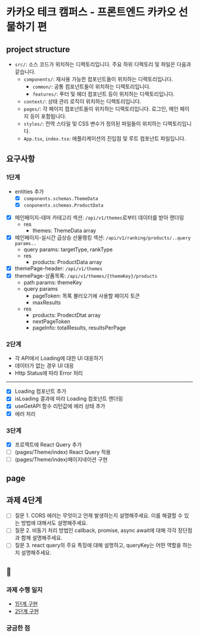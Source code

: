 # 카카오 테크 캠퍼스 - 프론트엔드 카카오 선물하기 편

## project structure

- `src/`: 소스 코드가 위치하는 디렉토리입니다. 주요 하위 디렉토리 및 파일은 다음과 같습니다.
  - `components/`: 재사용 가능한 컴포넌트들이 위치하는 디렉토리입니다.
    - `common/`: 공통 컴포넌트들이 위치하는 디렉토리입니다.
    - `features/`: 푸터 및 헤더 컴포넌트 등이 위치하는 디렉토리입니다.
  - `context/`: 상태 관리 로직이 위치하는 디렉토리입니다.
  - `pages/`: 각 페이지 컴포넌트들이 위치하는 디렉토리입니다. 로그인, 메인 페이지 등이 포함됩니다.
  - `styles/`: 전역 스타일 및 CSS 변수가 정의된 파일들이 위치하는 디렉토리입니다.
  - `App.tsx`, `index.tsx`: 애플리케이션의 진입점 및 루트 컴포넌트 파일입니다.

## 요구사항

### 1단계

- entities 추가
  - [x] `components.schemas.ThemeData`
  - [x] `conponents.schemas.ProductData`
- [x] 메인페이지-테마 카테고리 섹션: `/api/v1/themes`로부터 데이터를 받아 랜더링
  - res
    - themes: ThemeData array
- [x] 메인페이지-실시간 급상승 선물랭킹 섹션: `/api/v1/ranking/products/..query params..`
  - query params: targetType, rankType
  - res
    - products: ProductData array
- [x] themePage-header: `/api/v1/themes`
- [x] themePage-상품목록: `/api/v1/themes/{themeKey}/products`
  - path params: themeKey
  - query params
    - pageToken: 목록 불러오기에 사용할 페이지 토큰
    - maxResults
  - res
    - products: ProdectDtat array
    - nextPageToken
    - pageInfo: totalResults, resultsPerPage

### 2단계

- 각 API에서 Loading에 대한 UI 대응하기
- 데이터가 없는 경우 UI 대응
- Http Status에 따라 Error 처리

---

- [x] Loading 컴포넌트 추가
- [x] isLoading 결과에 따라 Loading 컴포넌트 랜더링
- [x] useGetAPI 함수 리턴값에 에러 상태 추가
- [x] 에러 처리

### 3단계

- [x]  프로젝트에 React Query 추가
- [ ]  (pages/Theme/index) React Query 적용
- [ ]  (pages/Theme/index)페이지네이션 구현

## page

## 과제 4단계

- [ ]  질문 1. CORS 에러는 무엇이고 언제 발생하는지 설명해주세요. 이를 해결할 수 있는 방법에 대해서도 설명해주세요.
- [ ]  질문 2. 비동기 처리 방법인 callback, promise, async await에 대해 각각 장단점과 함께 설명해주세요.
- [ ]  질문 3. react query의 주요 특징에 대해 설명하고, queryKey는 어떤 역할을 하는지 설명해주세요.

## 🎸

### 과제 수행 일지

- [1단계 구현](https://www.notion.so/Day-12-3431b41b37c9495f9a38e716b76dbc3c?pvs=4#60529c9431f742cca9f32f0abfb023a9)
- [2단계 구현](https://www.notion.so/Day-13-3979aa2c2f24497fa46b8e4058ced32a?pvs=4#07345ce4a17e4f518b9341995aa40bc2)

### 궁금한 점
